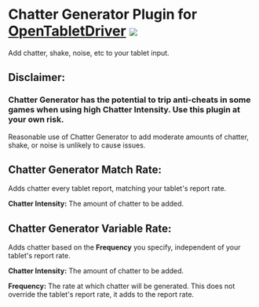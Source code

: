 # Chatter Generator Plugin for [OpenTabletDriver](https://github.com/OpenTabletDriver/OpenTabletDriver) [![](https://img.shields.io/github/downloads/Kuuuube/Chatter_Generator/total.svg)](https://github.com/Kuuuube/Chatter_Generator/releases/latest)

Add chatter, shake, noise, etc to your tablet input.

## Disclaimer:

### Chatter Generator has the potential to trip anti-cheats in some games when using high Chatter Intensity. Use this plugin at your own risk.

Reasonable use of Chatter Generator to add moderate amounts of chatter, shake, or noise is unlikely to cause issues.

## Chatter Generator Match Rate:

Adds chatter every tablet report, matching your tablet's report rate.

**Chatter Intensity:** The amount of chatter to be added.

## Chatter Generator Variable Rate:

Adds chatter based on the **Frequency** you specify, independent of your tablet's report rate. 

**Chatter Intensity:** The amount of chatter to be added.

**Frequency:** The rate at which chatter will be generated. This does not override the tablet's report rate, it adds to the report rate.
